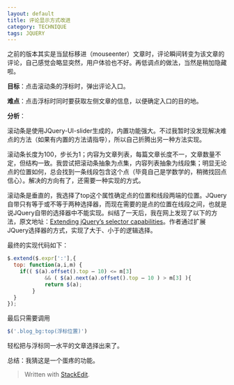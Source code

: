 ```yaml
---
layout: default
title: 评论显示方式改进
category: TECHNIQUE
tags: JQUERY
---
```


之前的版本其实是当鼠标移进（mouseenter）文章时，评论瞬间转变为该文章的评论，自己感觉会略显突然，用户体验也不好。再低调点的做法，当然是稍加隐藏啦。

**目标**：点击滚动条的浮标时，弹出评论入口。

**难点**：点击浮标时同时要获取左侧文章的信息，以便确定入口的目的地。

<!-- excerpt -->

**分析**：

滚动条是使用JQuery-UI-slider生成的，内置功能强大。不过我暂时没发现解决难点的方法（如果有内置的方法请指导），所以自己折腾出另一种方法实现。

滚动条长度为100，步长为1；内容为文章列表，每篇文章长度不一，文章数量不定，但结构一致。我尝试把滚动条抽象为点集，内容列表抽象为线段集；明显无论点的位置如何，总会找到一条线段包含这个点（毕竟自己是学数学的，稍微找回点信心）。解决的方向有了，还需要一种实现的方式。

滚动条是垂直的，我选择了top这个属性确定点的位置和线段两端的位置。JQuery自带只有等于或不等于两种选择器，而现在需要的是点的位置在线段之间，也就是说JQuery自带的选择器中不能实现。纠结了一天后，我在网上发现了以下的方法，原文地址：[Extending jQuery’s selector capabilities](http://james.padolsey.com/javascript/extending-jquerys-selector-capabilities/)。作者通过扩展JQuery选择器的方式，实现了大于、小于的逻辑选择。

最终的实现代码如下：

``` javascript
$.extend($.expr[':'],{
  top: function(a,i,m) {
    if(( $(a).offset().top – 10) <= m[3]
            && ( $(a).next(a).offset().top – 10 ) > m[3] ){
            return $(a);
        }
  }
});
```

最后只需要调用

```javascript
$('.blog_bg:top(浮标位置)')
```

轻松把与浮标同一水平的文章选择出来了。

总结：我猜这是一个蛋疼的功能。


> Written with [StackEdit](https://stackedit.io/).
